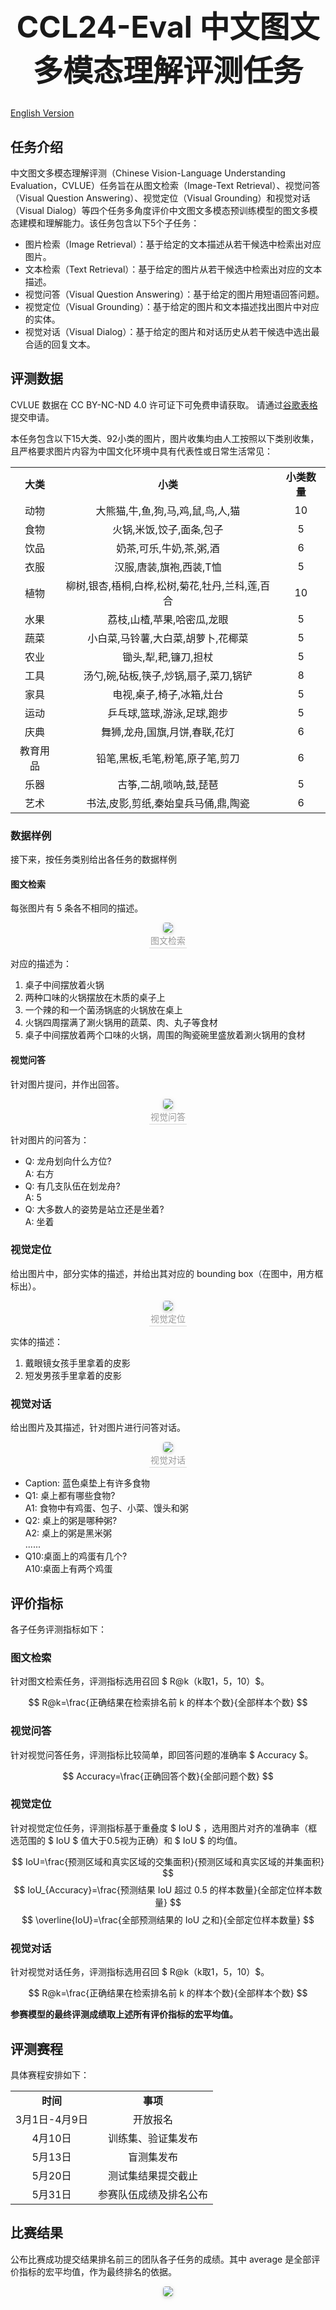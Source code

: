 # <p align="center"><font size=50><strong>CCL24-Eval 中文图文多模态理解评测任务</strong></font></p>

[English Version](readme_en.md)

## 任务介绍

中文图文多模态理解评测（Chinese Vision-Language Understanding Evaluation，CVLUE）任务旨在从图文检索（Image-Text Retrieval）、视觉问答（Visual Question Answering）、视觉定位（Visual Grounding）和视觉对话（Visual Dialog）等四个任务多角度评价中文图文多模态预训练模型的图文多模态建模和理解能力。该任务包含以下5个子任务：

- 图片检索（Image Retrieval）：基于给定的文本描述从若干候选中检索出对应图片。
- 文本检索（Text Retrieval）：基于给定的图片从若干候选中检索出对应的文本描述。
- 视觉问答（Visual Question Answering）：基于给定的图片用短语回答问题。
- 视觉定位（Visual Grounding）：基于给定的图片和文本描述找出图片中对应的实体。
- 视觉对话（Visual Dialog）：基于给定的图片和对话历史从若干候选中选出最合适的回复文本。

## 评测数据

CVLUE 数据在 CC BY-NC-ND 4.0 许可证下可免费申请获取。
请通过[谷歌表格](https://docs.google.com/forms/d/e/1FAIpQLSfPfYq0bhjG4QRjssefrD5jM4F8obhYQG1XQxlaPlXqspFcAA/viewform?usp=sf_link)提交申请。

本任务包含以下15大类、92小类的图片，图片收集均由人工按照以下类别收集，且严格要求图片内容为中国文化环境中具有代表性或日常生活常见：

<center>
    <table>
        <tr >
        <td align="center"> <b>大类</b></td>
        <td align="center"> <b>小类</b></td>
        <td align="center"> <b>小类数量</b></td> 
        </tr>
        <tr>
        <td align="center">动物</td>
        <td align="center">大熊猫,牛,鱼,狗,马,鸡,鼠,鸟,人,猫</td>
        <td align="center">10</td>
        </tr>
        <tr>
        <td align="center">食物</td>
        <td align="center">火锅,米饭,饺子,面条,包子</td>
        <td align="center">5</td>
        </tr>
        <tr>
        <td align="center">饮品</td>
        <td align="center">奶茶,可乐,牛奶,茶,粥,酒</td>
        <td align="center">6</td>
        </tr>
        <tr>
        <td align="center">衣服</td>
        <td align="center">汉服,唐装,旗袍,西装,T恤</td>
        <td align="center">5</td>
        </tr>
        <tr>
        <td align="center">植物</td>
        <td align="center">柳树,银杏,梧桐,白桦,松树,菊花,牡丹,兰科,莲,百合</td>
        <td align="center">10</td>
        </tr>
        <tr>
        <td align="center">水果</td>
        <td align="center">荔枝,山楂,苹果,哈密瓜,龙眼</td>
        <td align="center">5</td>
        </tr>
        <tr>
        <td align="center">蔬菜</td>
        <td align="center">小白菜,马铃薯,大白菜,胡萝卜,花椰菜</td>
        <td align="center">5</td>
        </tr>
        <tr>
        <td align="center">农业</td>
        <td align="center">锄头,犁,耙,镰刀,担杖</td>
        <td align="center">5</td>
        </tr>
        <tr>
        <td align="center">工具</td>
        <td align="center">汤勺,碗,砧板,筷子,炒锅,扇子,菜刀,锅铲</td>
        <td align="center">8</td>
        </tr>
        <tr>
        <td align="center">家具</td>
        <td align="center">电视,桌子,椅子,冰箱,灶台</td>
        <td align="center">5</td>
        </tr>
        <tr>
        <td align="center">运动</td>
        <td align="center">乒乓球,篮球,游泳,足球,跑步</td>
        <td align="center">5</td>
        </tr>
        <tr>
        <td align="center">庆典</td>
        <td align="center">舞狮,龙舟,国旗,月饼,春联,花灯</td>
        <td align="center">6</td>
        </tr>
        <tr>
        <td align="center">教育用品</td>
        <td align="center">铅笔,黑板,毛笔,粉笔,原子笔,剪刀</td>
        <td align="center">6</td>
        </tr>
        <tr>
        <td align="center">乐器</td>
        <td align="center">古筝,二胡,唢呐,鼓,琵琶</td>
        <td align="center">5</td>
        </tr>
        <tr>
        <td align="center">艺术</td>
        <td align="center">书法,皮影,剪纸,秦始皇兵马俑,鼎,陶瓷</td>
        <td align="center">6</td>
        </tr>
    </table> 
</center>

### 数据样例

接下来，按任务类别给出各任务的数据样例

#### 图文检索

每张图片有 5 条各不相同的描述。

<center>
    <img style="border-radius: 0.3125em;
    box-shadow: 0 2px 4px 0 rgba(34,36,38,.12),0 2px 10px 0 rgba(34,36,38,.08);" 
    src="example/图文检索.jpg">
    <br>
    <div style="color:orange; border-bottom: 1px solid #d9d9d9;
    display: inline-block;
    color: #999;
    padding: 2px;">图文检索</div>
</center>

对应的描述为：
1. 桌子中间摆放着火锅
2. 两种口味的火锅摆放在木质的桌子上
3. 一个辣的和一个菌汤锅底的火锅放在桌上
4. 火锅四周摆满了涮火锅用的蔬菜、肉、丸子等食材
5. 桌子中间摆放着两个口味的火锅，周围的陶瓷碗里盛放着涮火锅用的食材

#### 视觉问答

针对图片提问，并作出回答。

<center>
    <img style="border-radius: 0.3125em;
    box-shadow: 0 2px 4px 0 rgba(34,36,38,.12),0 2px 10px 0 rgba(34,36,38,.08);" 
    src="example/视觉问答.png">
    <br>
    <div style="color:orange; border-bottom: 1px solid #d9d9d9;
    display: inline-block;
    color: #999;
    padding: 2px;">视觉问答</div>
</center>

针对图片的问答为：
- Q: 龙舟划向什么方位?<br>A: 右方
- Q: 有几支队伍在划龙舟?<br>A: 5
- Q: 大多数人的姿势是站立还是坐着?<br>A: 坐着

### 视觉定位

给出图片中，部分实体的描述，并给出其对应的 bounding box（在图中，用方框标出）。

<center>
    <img style="border-radius: 0.3125em;
    box-shadow: 0 2px 4px 0 rgba(34,36,38,.12),0 2px 10px 0 rgba(34,36,38,.08);" 
    src="example/视觉定位.jpg">
    <br>
    <div style="color:orange; border-bottom: 1px solid #d9d9d9;
    display: inline-block;
    color: #999;
    padding: 2px;">视觉定位</div>
</center>

实体的描述：
1. 戴眼镜女孩手里拿着的皮影
2. 短发男孩手里拿着的皮影

### 视觉对话

给出图片及其描述，针对图片进行问答对话。

<center>
    <img style="border-radius: 0.3125em;
    box-shadow: 0 2px 4px 0 rgba(34,36,38,.12),0 2px 10px 0 rgba(34,36,38,.08);" 
    src="example/视觉对话.jpg">
    <br>
    <div style="color:orange; border-bottom: 1px solid #d9d9d9;
    display: inline-block;
    color: #999;
    padding: 2px;">视觉对话</div>
</center>

- Caption: 蓝色桌垫上有许多食物<br>
- Q1: 桌上都有哪些食物?<br>A1: 食物中有鸡蛋、包子、小菜、馒头和粥
- Q2: 桌上的粥是哪种粥?<br>A2: 桌上的粥是黑米粥<br>
......
- Q10:桌面上的鸡蛋有几个?<br>A10:桌面上有两个鸡蛋

## 评价指标

各子任务评测指标如下：

### 图文检索

针对图文检索任务，评测指标选用召回 $ R@k（k取1，5，10）$。

$$ R@k=\frac{正确结果在检索排名前 k 的样本个数}{全部样本个数} $$

### 视觉问答

针对视觉问答任务，评测指标比较简单，即回答问题的准确率 $ Accuracy $。

$$ Accuracy=\frac{正确回答个数}{全部问题个数} $$

### 视觉定位

针对视觉定位任务，评测指标基于重叠度 $ IoU $ ，选用图片对齐的准确率（框选范围的 $ IoU $ 值大于0.5视为正确）和 $ IoU $ 的均值。

$$ IoU=\frac{预测区域和真实区域的交集面积}{预测区域和真实区域的并集面积} $$
$$ IoU_{Accuracy}=\frac{预测结果 IoU 超过 0.5 的样本数量}{全部定位样本数量} $$
$$ \overline{IoU}=\frac{全部预测结果的 IoU 之和}{全部定位样本数量} $$

### 视觉对话

针对视觉对话任务，评测指标选用召回 $ R@k（k取1，5，10）$。

$$ R@k=\frac{正确结果在检索排名前 k 的样本个数}{全部样本个数} $$

__参赛模型的最终评测成绩取上述所有评价指标的宏平均值。__

## 评测赛程

具体赛程安排如下：

<center>
    <table>
        <tr >
        <td align="center"> <b>时间</b></td>
        <td align="center"> <b>事项</b></td>
        </tr>
        <tr>
        <td align="center">3月1日-4月9日</td>
        <td align="center">开放报名</td>
        </tr>
        <tr>
        <td align="center">4月10日</td>
        <td align="center">训练集、验证集发布</td>
        </tr>
        <tr>
        <td align="center">5月13日</td>
        <td align="center">盲测集发布</td>
        </tr>
        <tr>
        <td align="center">5月20日</td>
        <td align="center">测试集结果提交截止</td>
        </tr>
        <tr>
        <td align="center">5月31日</td>
        <td align="center">参赛队伍成绩及排名公布</td>
        </tr>
    </table> 
</center>

## 比赛结果

公布比赛成功提交结果排名前三的团队各子任务的成绩。其中 average 是全部评价指标的宏平均值，作为最终排名的依据。

<center>
    <img style="border-radius: 0.3125em;
    box-shadow: 0 2px 4px 0 rgba(34,36,38,.12),0 2px 10px 0 rgba(34,36,38,.08);" 
    src="评测结果.png">
    <br>
    <div style="color:orange; border-bottom: 1px solid #d9d9d9;
    display: inline-block;
    color: #999;
</center>

